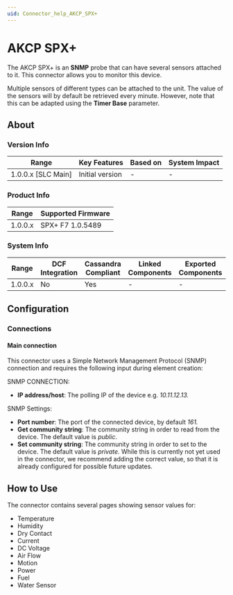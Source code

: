 ```yaml
---
uid: Connector_help_AKCP_SPX+
---
```


# AKCP SPX+

The AKCP SPX+ is an **SNMP** probe that can have several sensors attached to it. This connector allows you to monitor this device.

Multiple sensors of different types can be attached to the unit. The value of the sensors will by default be retrieved every minute. However, note that this can be adapted using the **Timer Base** parameter.

## About

### Version Info

| Range                | Key Features     | Based on     | System Impact     |
|----------------------|------------------|--------------|-------------------|
| 1.0.0.x \[SLC Main\] | Initial version  | \-           | \-                |

### Product Info

| Range     | Supported Firmware     |
|-----------|------------------------|
| 1.0.0.x   | SPX+ F7 1.0.5489       |

### System Info

| Range     | DCF Integration     | Cassandra Compliant     | Linked Components     | Exported Components     |
|-----------|---------------------|-------------------------|-----------------------|-------------------------|
| 1.0.0.x   | No                  | Yes                     | \-                    | \-                      |

## Configuration

### Connections

#### Main connection

This connector uses a Simple Network Management Protocol (SNMP) connection and requires the following input during element creation:

SNMP CONNECTION:

- **IP address/host**: The polling IP of the device e.g. *10.11.12.13.*

SNMP Settings:

- **Port number**: The port of the connected device, by default *161.*
- **Get community string**: The community string in order to read from the device. The default value is *public*.
- **Set community string**: The community string in order to set to the device. The default value is *private.* While this is currently not yet used in the connector, we recommend adding the correct value, so that it is already configured for possible future updates.

## How to Use

The connector contains several pages showing sensor values for:

- Temperature
- Humidity
- Dry Contact
- Current
- DC Voltage
- Air Flow
- Motion
- Power
- Fuel
- Water Sensor
